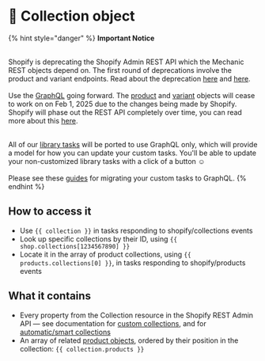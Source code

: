 # 🚫 Collection object

{% hint style="danger" %}
**Important Notice**

\
Shopify is deprecating the Shopify Admin REST API which the Mechanic REST objects depend on. The first round of deprecations involve the product and variant endpoints. Read about the deprecation  [here](https://shopify.dev/docs/apps/build/graphql/migrate/new-product-model#whats-changing) and [here](https://shopify.dev/docs/apps/build/graphql/migrate).\
\
Use the [GraphQL](../../../../core/actions/shopify.md#graphql) going forward. The [product](product.md) and [variant](variant.md) objects will cease to work on on Feb 1, 2025 due to the changes being made by Shopify. Shopify will phase out the REST API completely over time, you can read more about this [here](https://shopify.dev/docs/apps/build/graphql/migrate).

\
All of our [library tasks](https://tasks.mechanic.dev/) will be ported to use GraphQL only, which will provide a model for how you can update your custom tasks. You'll be able to update your non-customized library tasks with a click of a button :relaxed:\
\
Please see these [guides](../../../../resources/converting-tasks-from-shopify-rest-to-graphql/) for migrating your custom tasks to GraphQL.
{% endhint %}

## How to access it

* Use `{{ collection }}`  in tasks responding to shopify/collections events
* Look up specific collections by their ID, using `{{ shop.collections[1234567890] }}`
* Locate it in the array of product collections, using `{{ products.collections[0] }}`, in tasks responding to shopify/products events

## What it contains

* Every property from the Collection resource in the Shopify REST Admin API — see documentation for [custom collections](https://shopify.dev/docs/admin-api/rest/reference/products/customcollection), and for [automatic/smart collections](https://shopify.dev/docs/admin-api/rest/reference/products/smartcollection)
* An array of related [product objects](product.md), ordered by their position in the collection: `{{ collection.products }}`&#x20;
